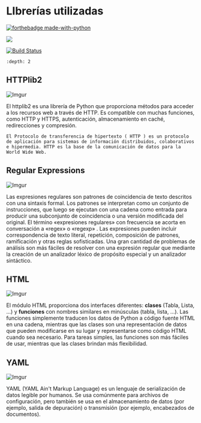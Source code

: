 
# LIbrerías utilizadas

[![forthebadge made-with-python](http://ForTheBadge.com/images/badges/made-with-python.svg)](https://www.python.org/)

![](https://pypi.org/static/images/logo-small.6eef541e.svg)

[![Build Status](https://travis-ci.com/lderazo1/FInal2B.svg?branch=master)](https://travis-ci.com/lderazo1/FInal2B)

```{contents}
:depth: 2
```

## HTTPlib2

![Imgur](https://i.imgur.com/wuDTGnj.png?1)

El httplib2 es una librería de Python que proporciona métodos para acceder a los recursos web a través de HTTP. Es compatible con muchas funciones, como HTTP y HTTPS, autenticación, almacenamiento en caché, redirecciones y compresión.

```{Note}
El Protocolo de transferencia de hipertexto ( HTTP ) es un protocolo de aplicación para sistemas de información distribuidos, colaborativos e hipermedia. HTTP es la base de la comunicación de datos para la World Wide Web.
```
## Regular Expressions

![Imgur](https://i.imgur.com/vZdrvvz.png?1)

Las expresiones regulares son patrones de coincidencia de texto descritos con una sintaxis formal. Los patrones se interpretan como un conjunto de instrucciones, que luego se ejecutan con una cadena como entrada para producir una subconjunto de coincidencia o una versión modificada del original. El término «expresiones regulares» con frecuencia se acorta en conversación a «regex» o «regexp» . Las expresiones pueden incluir correspondencia de texto literal, repetición, composición de patrones, ramificación y otras reglas sofisticadas. Una gran cantidad de problemas de análisis son más fáciles de resolver con una expresión regular que mediante la creación de un analizador léxico de propósito especial y un analizador sintáctico.
## HTML

![Imgur](https://i.imgur.com/stZ7iaK.png?1)

El módulo HTML proporciona dos interfaces diferentes: __clases__ (Tabla, Lista, ...) y __funciones__ con nombres similares en minúsculas (tabla, lista, ...). Las funciones simplemente traducen los datos de Python a código fuente HTML en una cadena, mientras que las clases son una representación de datos que pueden modificarse en su lugar y representarse como código HTML cuando sea necesario. Para tareas simples, las funciones son más fáciles de usar, mientras que las clases brindan más flexibilidad.

## YAML

![Imgur](https://i.imgur.com/pvte9d4.png?1)

YAML (YAML Ain't Markup Language) es un lenguaje de serialización de datos legible por humanos. Se usa comúnmente para archivos de configuración, pero también se usa en el almacenamiento de datos (por ejemplo, salida de depuración) o transmisión (por ejemplo, encabezados de documentos).
